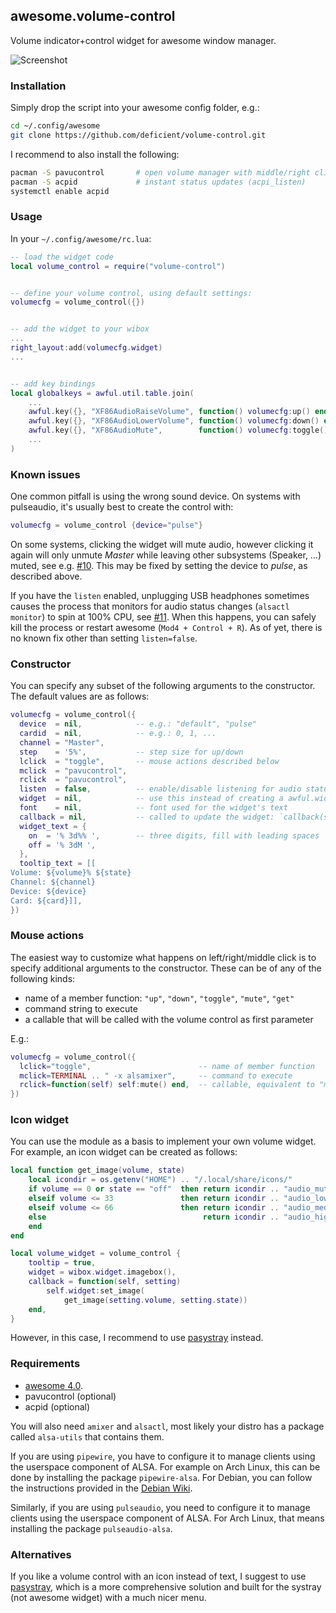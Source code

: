 ## awesome.volume-control

Volume indicator+control widget for awesome window manager.

![Screenshot](/screenshot.png?raw=true "Screenshot")

### Installation

Simply drop the script into your awesome config folder, e.g.:

```bash
cd ~/.config/awesome
git clone https://github.com/deficient/volume-control.git
```

I recommend to also install the following:

```bash
pacman -S pavucontrol       # open volume manager with middle/right click
pacman -S acpid             # instant status updates (acpi_listen)
systemctl enable acpid
```


### Usage

In your `~/.config/awesome/rc.lua`:

```lua
-- load the widget code
local volume_control = require("volume-control")


-- define your volume control, using default settings:
volumecfg = volume_control({})


-- add the widget to your wibox
...
right_layout:add(volumecfg.widget)
...


-- add key bindings
local globalkeys = awful.util.table.join(
    ...
    awful.key({}, "XF86AudioRaiseVolume", function() volumecfg:up() end),
    awful.key({}, "XF86AudioLowerVolume", function() volumecfg:down() end),
    awful.key({}, "XF86AudioMute",        function() volumecfg:toggle() end),
    ...
)
```

### Known issues

One common pitfall is using the wrong sound device. On systems with pulseaudio,
it's usually best to create the control with:

```lua
volumecfg = volume_control {device="pulse"}
```

On some systems, clicking the widget will mute audio, however clicking it again
will only unmute *Master* while leaving other subsystems (Speaker, …) muted,
see e.g. [#10](https://github.com/deficient/volume-control/pull/10). This may
be fixed by setting the device to *pulse*, as described above.

If you have the `listen` enabled, unplugging USB headphones sometimes causes the
process that monitors for audio status changes (`alsactl monitor`) to spin at
100% CPU, see [#11](https://github.com/deficient/volume-conrtol/issues/11). When
this happens, you can safely kill the process or restart awesome (`Mod4 +
Control + R`). As of yet, there is no known fix other than setting
`listen=false`.

### Constructor

You can specify any subset of the following arguments to the constructor.
The default values are as follows:

```lua
volumecfg = volume_control({
  device  = nil,            -- e.g.: "default", "pulse"
  cardid  = nil,            -- e.g.: 0, 1, ...
  channel = "Master",
  step    = '5%',           -- step size for up/down
  lclick  = "toggle",       -- mouse actions described below
  mclick  = "pavucontrol",
  rclick  = "pavucontrol",
  listen  = false,          -- enable/disable listening for audio status changes
  widget  = nil,            -- use this instead of creating a awful.widget.textbox
  font    = nil,            -- font used for the widget's text
  callback = nil,           -- called to update the widget: `callback(self, state)`
  widget_text = {
    on  = '% 3d%% ',        -- three digits, fill with leading spaces
    off = '% 3dM ',
  },
  tooltip_text = [[
Volume: ${volume}% ${state}
Channel: ${channel}
Device: ${device}
Card: ${card}]],
})
```

### Mouse actions

The easiest way to customize what happens on left/right/middle click is to
specify additional arguments to the constructor. These can be of any of the
following kinds:

- name of a member function: `"up"`, `"down"`, `"toggle"`, `"mute"`, `"get"`
- command string to execute
- a callable that will be called with the volume control as first parameter

E.g.:

```lua
volumecfg = volume_control({
  lclick="toggle",                        -- name of member function
  mclick=TERMINAL .. " -x alsamixer",     -- command to execute
  rclick=function(self) self:mute() end,  -- callable, equivalent to "mute"
})
```

### Icon widget

You can use the module as a basis to implement your own volume widget. For
example, an icon widget can be created as follows:

```lua
local function get_image(volume, state)
    local icondir = os.getenv("HOME") .. "/.local/share/icons/"
    if volume == 0 or state == "off"  then return icondir .. "audio_mute.png"
    elseif volume <= 33               then return icondir .. "audio_low.png"
    elseif volume <= 66               then return icondir .. "audio_med.png"
    else                                   return icondir .. "audio_high.png"
    end
end

local volume_widget = volume_control {
    tooltip = true,
    widget = wibox.widget.imagebox(),
    callback = function(self, setting)
        self.widget:set_image(
            get_image(setting.volume, setting.state))
    end,
}
```

However, in this case, I recommend to use
[pasystray](https://github.com/christophgysin/pasystray) instead.

### Requirements

* [awesome 4.0](http://awesome.naquadah.org/).
* pavucontrol (optional)
* acpid (optional)

You will also need `amixer` and `alsactl`, most likely your distro has a
package called `alsa-utils` that contains them.

If you are using `pipewire`, you have to configure it to manage clients
using the userspace component of ALSA. For example on Arch Linux, this can
be done by installing the package `pipewire-alsa`. For Debian, you can
follow the instructions provided in the
[Debian Wiki](https://wiki.debian.org/PipeWire#For_ALSA).

Similarly, if you are using `pulseaudio`, you need to configure it to manage
clients using the userspace component of ALSA. For Arch Linux, that means
installing the package `pulseaudio-alsa`.


### Alternatives

If you like a volume control with an icon instead of text, I suggest to use
[pasystray](https://github.com/christophgysin/pasystray), which is a more
comprehensive solution and built for the systray (not awesome widget) with a
much nicer menu.
